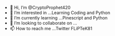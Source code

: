 - 👋 Hi, I’m @CryptoProphet420
- 👀 I’m interested in ...Learning Coding and Python
- 🌱 I’m currently learning ...Pinescript and Python
- 💞️ I’m looking to collaborate on ...
- 📫 How to reach me ...Twitter FLiPTeK81

<!---
CryptoProphet420/CryptoProphet420 is a ✨ special ✨ repository because its `README.md` (this file) appears on your GitHub profile.
You can click the Preview link to take a look at your changes.
--->
